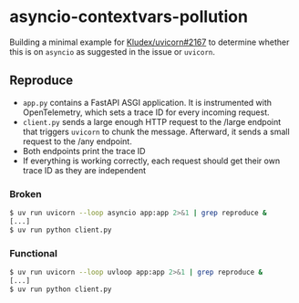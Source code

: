 # asyncio-contextvars-pollution

Building a minimal example for [Kludex/uvicorn#2167](https://github.com/Kludex/uvicorn/issues/2167) to determine whether this is on `asyncio` as suggested in the issue or `uvicorn`.

## Reproduce

- `app.py` contains a FastAPI ASGI application. It is instrumented with OpenTelemetry, which sets a trace ID for every incoming request.
- `client.py` sends a large enough HTTP request to the /large endpoint that triggers `uvicorn` to chunk the message. Afterward, it sends a small request to the /any endpoint.
- Both endpoints print the trace ID
- If everything is working correctly, each request should get their own trace ID as they are independent

### Broken

```bash
$ uv run uvicorn --loop asyncio app:app 2>&1 | grep reproduce &
[...]
$ uv run python client.py
```

### Functional

```bash
$ uv run uvicorn --loop uvloop app:app 2>&1 | grep reproduce &
[...]
$ uv run python client.py
```
